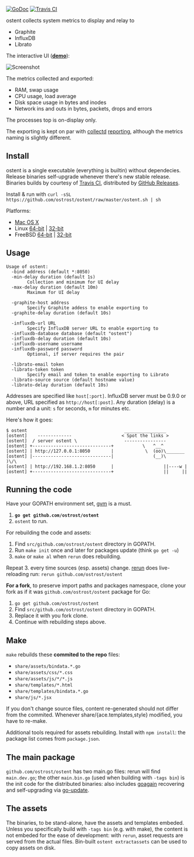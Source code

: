 [![GoDoc](https://godoc.org/github.com/ostrost/ostent?status.svg)](https://godoc.org/github.com/ostrost/ostent)
[![Travis CI](https://travis-ci.org/ostrost/ostent.svg?branch=master)](https://travis-ci.org/ostrost/ostent)

ostent collects system metrics to display and relay to

- Graphite
- InfluxDB
- Librato

The interactive UI ([**demo**](http://demo.ostrost.com/)):

![Screenshot](https://www.ostrost.com/ostent/screenshot.png)

The metrics collected and exported:
- RAM, swap usage
- CPU usage, load average
- Disk space usage in bytes and inodes
- Network ins and outs in bytes, packets, drops and errors

The processes top is on-display only.

The exporting is kept on par with [collectd](https://collectd.org/)
[reporting](https://collectd.org/wiki/index.php/Plugin:Write_Graphite),
although the metrics naming is slightly different.

## Install

ostent is a single executable (everything is builtin) without dependecies.
Release binaries self-upgrade whenever there's new stable release.
Binaries builds by courtesy of [Travis CI](https://travis-ci.org/ostrost/ostent),
distributed by [GitHub Releases](https://github.com/ostrost/ostent/releases).

Install & run with `curl -sSL https://github.com/ostrost/ostent/raw/master/ostent.sh | sh`

Platforms:

   - [Mac OS X](https://github.com/ostrost/ostent/releases/download/v0.5.0/Darwin.x86_64)
   - Linux [64-bit](https://github.com/ostrost/ostent/releases/download/v0.5.0/Linux.x86_64) | [32-bit](https://github.com/ostrost/ostent/releases/download/v0.5.0/Linux.i686)
   - FreeBSD [64-bit](https://github.com/ostrost/ostent/releases/download/v0.5.0/FreeBSD.amd64) | [32-bit](https://github.com/ostrost/ostent/releases/download/v0.5.0/FreeBSD.i386)

## Usage

```
Usage of ostent:
  -bind address (default *:8050)
  -min-delay duration (default 1s)
        Collection and minimum for UI delay
  -max-delay duration (default 10m)
        Maximum for UI delay

  -graphite-host address
        Specify Graphite addess to enable exporting to
  -graphite-delay duration (default 10s)

  -influxdb-url URL
        Specify InfluxDB server URL to enable exporting to
  -influxdb-database database (default "ostent")
  -influxdb-delay duration (default 10s)
  -influxdb-username username
  -influxdb-password password
        Optional, if server requires the pair

  -librato-email token
  -librato-token token
        Specify email and token to enable exporting to Librato
  -librato-source source (default hostname value)
  -librato-delay duration (default 10s)
```

Addresses are specified like `host[:port]`.
InfluxDB server must be 0.9.0 or above, URL specified as `http://host[:post]`.
Any duration (delay) is a number and a unit: `s` for seconds, `m` for minutes etc.

Here's how it goes:

```
$ ostent                                     ________________
[ostent]    -------------                   < Spot the links >
[ostent]  / server ostent \                  ----------------
[ostent] +------------------------------+           \   ^__^
[ostent] | http://127.0.0.1:8050        |            \  (oo)\_______
[ostent] |------------------------------|               (__)\       )\/\
[ostent] | http://192.168.1.2:8050      |                   ||----w |
[ostent] +------------------------------+                   ||     ||
```

## Running the code

Have your GOPATH environment set,
[gvm](https://github.com/moovweb/gvm) is a must.

1. **`go get github.com/ostrost/ostent`**
2. `ostent` to run.

For rebuilding the code and assets:

1. Find `src/github.com/ostrost/ostent` directory in GOPATH.
2. Run `make init` once and later for packages update (think `go get -u`)
3. `make` or `make al` when `rerun` does rebuilding.

Repeat 3. every time sources (esp. assets) change.
[rerun](https://github.com/skelterjohn/rerun) does live-reloading run:
`rerun github.com/ostrost/ostent`

**For a fork**, to preserve import paths and packages namespace,
clone your fork as if it was `github.com/ostrost/ostent` package for Go:

1. `go get github.com/ostrost/ostent`
2. Find `src/github.com/ostrost/ostent` directory in GOPATH.
3. Replace it with you fork clone.
4. Continue with rebuilding steps above.

## Make

`make` rebuilds these **commited to the repo** files:
- `share/assets/bindata.*.go`
- `share/assets/css/*.css`
- `share/assets/js/*/*.js`
- `share/templates/*.html`
- `share/templates/bindata.*.go`
- `share/js/*.jsx`

If you don't change source files, content re-generated
should not differ from the commited. Whenever
share/{ace.templates,style} modified,
you have to re-make.

Additional tools required for assets rebuilding.
Install with `npm install`: the package list comes from `package.json`.

## The main package

`github.com/ostrost/ostent` has two main.go files:
rerun will find `main.dev.go`; the other `main.bin.go`
(used when building with `-tags bin`) is the init code for
the distributed binaries: also includes
[goagain](https://github.com/rcrowley/goagain) recovering and
self-upgrading via [go-update](https://github.com/inconshreveable/go-update).

## The assets

The binaries, to be stand-alone, have the assets and templates embeded.
Unless you specifically build with `-tags bin` (e.g. with make),
the content is not embeded for the ease of development:
with `rerun`, asset requests are served from the actual files.
Bin-built `ostent extractassets` can be used to copy assets on disk.
